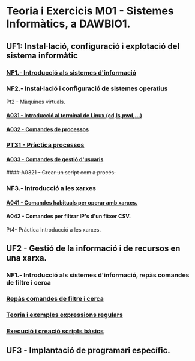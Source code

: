 # Teoria i Exercicis M01 - Sistemes Informàtics, a DAWBIO1. 

## UF1: Instal·lació, configuració i explotació del sistema informàtic

### [NF1.- Introducció als sistemes d'informació](./m01-uf1/uf1-nf1-sessio11-components-si.md)

### NF2.- Instal·lació i configuració de sistemes operatius

Pt2 - Màquines virtuals.



#### [A031 - Introducció al terminal de Linux (cd,ls,pwd,...)](./m01-uf1/uf1-nf2-exercicisTerminalLinux.md)

#### [A032 - Comandes de processos](./m01-uf1/uf1-nf2-pt3-introprocessos.md)

### [PT31 - Pràctica processos](https://github.com/miquelamorosaldev/m01-sistemes-dawbio-2122/tree/main/m01-uf1/practica3)

#### [A033 - Comandes de gestió d'usuaris](./m01-uf1/uf1-nf2-pt32-gestiousuaris.md)

<strike>#### A0321 - Crear un script com a procés.</strike>

### NF3.- Introducció a les xarxes

#### [A041 - Comandes habituals per operar amb xarxes.](./m01-uf1/nf3-pt4-xarxes.md)

#### A042 - Comandes per filtrar IP's d'un fitxer CSV.

Pt4- Pràctica Introducció a les xarxes.

## UF2 - Gestió de la informació i de recursos en una xarxa.

### NF1.- Introducció als sistemes d'informació, repàs comandes de filtre i cerca

### [Repàs comandes de filtre i cerca](./m01-uf2/uf2-nf1-repas/uf2-nf1-repas-comandes-exam.md)

### [Teoria i exemples expressions regulars](./m01-uf2/intro-regexps2/readme.md)

### [Execució i creació scripts bàsics](https://github.com/miquelamorosaldev/m01-sistemes-dawbio-2122/tree/main/m01-uf2/scripts)

## UF3 - Implantació de programari específic.
